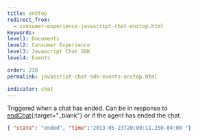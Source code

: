 ```yaml
---
title: onStop
redirect_from:
  - consumer-experience-javascript-chat-onstop.html
Keywords:
level1: Documents
level2: Consumer Experience
level3: Javascript Chat SDK
level4: Events

order: 230
permalink: javascript-chat-sdk-events-onstop.html

indicator: chat
---
```


Triggered when a chat has ended. Can be in response to [endChat](consumer-experience-javascript-chat-endchat.html){:target="_blank"} or if the agent has ended the chat.

```json
{ "state": "ended", "time":"2013-05-23T20:00:11.250-04:00 "}
```
